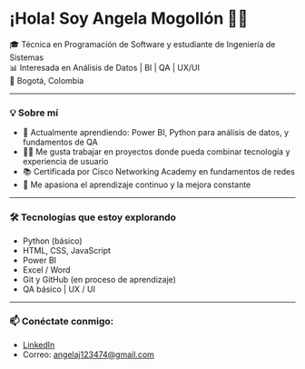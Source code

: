 # ¡Hola! Soy Angela Mogollón 👩‍💻

🎓 Técnica en Programación de Software y estudiante de Ingeniería de Sistemas  
📊 Interesada en Análisis de Datos | BI | QA | UX/UI  
📍 Bogotá, Colombia

---

### 💡 Sobre mí

- 🌱 Actualmente aprendiendo: Power BI, Python para análisis de datos, y fundamentos de QA
- 👩‍💻 Me gusta trabajar en proyectos donde pueda combinar tecnología y experiencia de usuario
- 📚 Certificada por Cisco Networking Academy en fundamentos de redes
- 💬 Me apasiona el aprendizaje continuo y la mejora constante

---

### 🛠️ Tecnologías que estoy explorando

- Python (básico)
- HTML, CSS, JavaScript
- Power BI
- Excel / Word
- Git y GitHub (en proceso de aprendizaje)
- QA básico | UX / UI

---

### 📫 Conéctate conmigo:
- [LinkedIn]([linkedin.com/in/angela-julieth-mogollón-cifuentes-3194611b7](https://www.linkedin.com/in/angela-julieth-mogoll%C3%B3n-cifuentes-3194611b7/))
- Correo: angelaj123474@gmail.com

